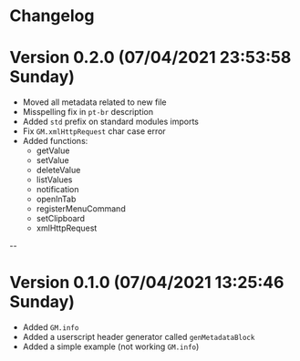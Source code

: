 <!--
  Created at: 07/04/2021 13:25:27 Sunday
  Modified at: 07/04/2021 11:53:58 PM Sunday
-->

# Changelog

# Version 0.2.0 (07/04/2021 23:53:58 Sunday)

- Moved all metadata related to new file
- Misspelling fix in `pt-br` description
- Added `std` prefix on standard modules imports
- Fix `GM.xmlHttpRequest` char case error
- Added functions:
  - getValue
  - setValue
  - deleteValue
  - listValues
  - notification
  - openInTab
  - registerMenuCommand
  - setClipboard
  - xmlHttpRequest

--

# Version 0.1.0 (07/04/2021 13:25:46 Sunday)

- Added `GM.info`
- Added a userscript header generator called `genMetadataBlock`
- Added a simple example (not working `GM.info`)
